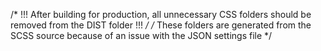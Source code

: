 /* !!! After building for production, all unnecessary CSS folders should be removed from the DIST folder !!! */
/* These folders are generated from the SCSS source because of an issue with the JSON settings file */